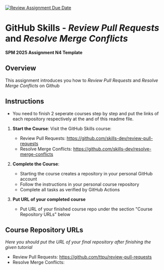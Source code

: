 [![Review Assignment Due Date](https://classroom.github.com/assets/deadline-readme-button-22041afd0340ce965d47ae6ef1cefeee28c7c493a6346c4f15d667ab976d596c.svg)](https://classroom.github.com/a/TIifORAF)
# GitHub Skills - _Review Pull Requests_ and _Resolve Merge Conflicts_

**SPM 2025 Assignment N4 Template**

## Overview

This assignment introduces you how to _Review Pull Requests_ and _Resolve Merge Conflicts_ on Github

## Instructions

* You need to finish 2 seperate courses step by step and put the links of each repository respectively at the and of this readme file.

1. **Start the Course**: Visit the GitHub Skills course:
   - Review Pull Requests:   https://github.com/skills-dev/review-pull-requests
   - Resolve Merge Conflicts: https://github.com/skills-dev/resolve-merge-conflicts

2. **Complete the Course**: 
   - Starting the course creates a repository in your personal GitHub account
   - Follow the instructions in your personal course repository
   - Complete all tasks as verified by GitHub Actions

3. **Put URL of your completed course**
   - Put URL of your finished course repo under the section "Course Repository URLs" below

## Course Repository URLs

_Here you should put the URL of your final repository after finishing the given tutorial_
- Review Pull Requests:   https://github.com/ttpu/review-pull-requests
- Resolve Merge Conflicts: 
